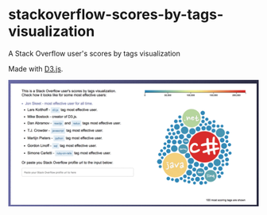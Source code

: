 # stackoverflow-scores-by-tags-visualization
A Stack Overflow user's scores by tags visualization

Made with [D3.js](https://d3js.org/).

![demo gif](https://raw.githubusercontent.com/levvsha/stackoverflow-scores-by-tags-visualization/master/images/viz-demo.gif)
